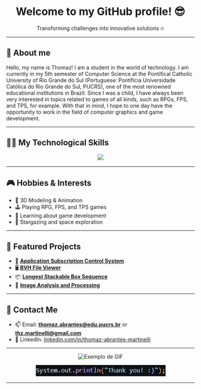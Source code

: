 <h1 align="center">Welcome to my GitHub profile! 😎</h1>

<p align="center"> Transforming challenges into innovative solutions 🔥</p>

---

## 👋 About me
Hello, my name is Thomaz! I am a student in the world of technology. I am currently in my 5th semester of Computer Science at the Pontifical Catholic University of Rio Grande do Sul (Portuguese: Pontifícia Universidade Católica do Rio Grande do Sul, PUCRS), one of the most renowned educational institutions in Brazil. Since I was a child, I have always been very interested in topics related to games of all kinds, such as RPGs, FPS, and TPS, for example. With that in mind, I hope to one day have the opportunity to work in the field of computer graphics and game development.

---

## 🧑‍💻 My Technological Skills

<p align="center">
  <img src="https://skillicons.dev/icons?i=vscode,java,python,c,spring,blender,unreal,mongodb,git,github,figma" />
</p>


---

## 🎮 Hobbies & Interests

- 🎨 3D Modeling & Animation  
- 🕹️ Playing RPG, FPS, and TPS games  
- 🚀 Learning about game development  
- 🔭 Stargazing and space exploration  

---

## 🚀 Featured Projects

- 📱 **[Application Subscription Control System](https://github.com/thomazabrantes/TRABALHO-FDS-REAL-OFICIAL/)** 
- 🖥️ **[BVH File Viewer](https://github.com/thomazabrantes/Visualizador-de-Arquivos-BVH)** 
- 📦 **[Longest Stackable Box Sequence](https://github.com/thomazabrantes/Graphs-boxes)**
- 🌆 **[Image Analysis and Processing](https://github.com/thomazabrantes/Processamento-de-Imagens)**

---

## 📩 Contact Me

- 📫 Email: **thomaz.abrantes@edu.pucrs.br** or **thz.martinelli@gmail.com**
- 💼 LinkedIn: [linkedin.com/in/thomaz-abrantes-martinelli](https://www.linkedin.com/in/thomaz-abrantes-martinelli)  

---

<p align="center">
  <img src="https://media0.giphy.com/media/v1.Y2lkPTc5MGI3NjExdDQ0azRtYTQ3OWVza250ZWdnanlvMjFwc3M1b3I1dmtsdTF6MDJkcyZlcD12MV9pbnRlcm5hbF9naWZfYnlfaWQmY3Q9Zw/Ws6T5PN7wHv3cY8xy8/giphy.gif" alt="Exemplo de GIF">
</p>

<p align="center">
  <img src="soutty.png" alt="image print">
</p>

---

<p align="center">
</p>
